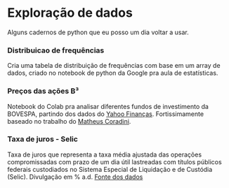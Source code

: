 # Exploração de dados

Alguns cadernos de python que eu posso um dia voltar a usar.

### Distribuicao de frequências
Cria uma tabela de distribuição de frequências com base em um array de dados, criado no notebook de python da Google pra aula de estatísticas.

### Preços das ações B³
Notebook do Colab pra analisar diferentes fundos de investimento da BOVESPA, partindo dos dados do [Yahoo Finanças](https://finance.yahoo.com). Fortissimamente baseado no trabalho do [Matheus Coradini](https://medium.com/geleia/an%C3%A1lise-de-a%C3%A7%C3%B5es-com-python-7f6624939fb).

### Taxa de juros - Selic
Taxa de juros que representa a taxa média ajustada das operações compromissadas com prazo de um dia útil lastreadas com títulos públicos federais custodiados no Sistema Especial de Liquidação e de Custódia (Selic). Divulgação em % a.d. [Fonte dos dados](https://dados.gov.br/dataset/11-taxa-de-juros-selic)